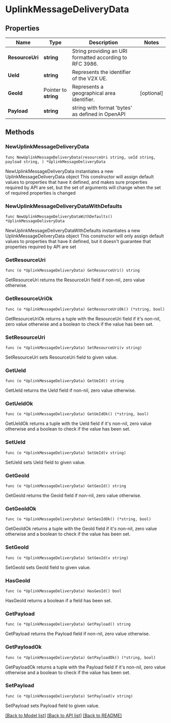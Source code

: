 # UplinkMessageDeliveryData

## Properties

Name | Type | Description | Notes
------------ | ------------- | ------------- | -------------
**ResourceUri** | **string** | String providing an URI formatted according to RFC 3986. | 
**UeId** | **string** | Represents the identifier of the V2X UE. | 
**GeoId** | Pointer to **string** | Represents a geographical area identifier. | [optional] 
**Payload** | **string** | string with format &#39;bytes&#39; as defined in OpenAPI | 

## Methods

### NewUplinkMessageDeliveryData

`func NewUplinkMessageDeliveryData(resourceUri string, ueId string, payload string, ) *UplinkMessageDeliveryData`

NewUplinkMessageDeliveryData instantiates a new UplinkMessageDeliveryData object
This constructor will assign default values to properties that have it defined,
and makes sure properties required by API are set, but the set of arguments
will change when the set of required properties is changed

### NewUplinkMessageDeliveryDataWithDefaults

`func NewUplinkMessageDeliveryDataWithDefaults() *UplinkMessageDeliveryData`

NewUplinkMessageDeliveryDataWithDefaults instantiates a new UplinkMessageDeliveryData object
This constructor will only assign default values to properties that have it defined,
but it doesn't guarantee that properties required by API are set

### GetResourceUri

`func (o *UplinkMessageDeliveryData) GetResourceUri() string`

GetResourceUri returns the ResourceUri field if non-nil, zero value otherwise.

### GetResourceUriOk

`func (o *UplinkMessageDeliveryData) GetResourceUriOk() (*string, bool)`

GetResourceUriOk returns a tuple with the ResourceUri field if it's non-nil, zero value otherwise
and a boolean to check if the value has been set.

### SetResourceUri

`func (o *UplinkMessageDeliveryData) SetResourceUri(v string)`

SetResourceUri sets ResourceUri field to given value.


### GetUeId

`func (o *UplinkMessageDeliveryData) GetUeId() string`

GetUeId returns the UeId field if non-nil, zero value otherwise.

### GetUeIdOk

`func (o *UplinkMessageDeliveryData) GetUeIdOk() (*string, bool)`

GetUeIdOk returns a tuple with the UeId field if it's non-nil, zero value otherwise
and a boolean to check if the value has been set.

### SetUeId

`func (o *UplinkMessageDeliveryData) SetUeId(v string)`

SetUeId sets UeId field to given value.


### GetGeoId

`func (o *UplinkMessageDeliveryData) GetGeoId() string`

GetGeoId returns the GeoId field if non-nil, zero value otherwise.

### GetGeoIdOk

`func (o *UplinkMessageDeliveryData) GetGeoIdOk() (*string, bool)`

GetGeoIdOk returns a tuple with the GeoId field if it's non-nil, zero value otherwise
and a boolean to check if the value has been set.

### SetGeoId

`func (o *UplinkMessageDeliveryData) SetGeoId(v string)`

SetGeoId sets GeoId field to given value.

### HasGeoId

`func (o *UplinkMessageDeliveryData) HasGeoId() bool`

HasGeoId returns a boolean if a field has been set.

### GetPayload

`func (o *UplinkMessageDeliveryData) GetPayload() string`

GetPayload returns the Payload field if non-nil, zero value otherwise.

### GetPayloadOk

`func (o *UplinkMessageDeliveryData) GetPayloadOk() (*string, bool)`

GetPayloadOk returns a tuple with the Payload field if it's non-nil, zero value otherwise
and a boolean to check if the value has been set.

### SetPayload

`func (o *UplinkMessageDeliveryData) SetPayload(v string)`

SetPayload sets Payload field to given value.



[[Back to Model list]](../README.md#documentation-for-models) [[Back to API list]](../README.md#documentation-for-api-endpoints) [[Back to README]](../README.md)


